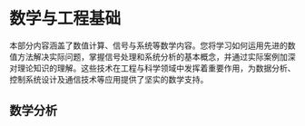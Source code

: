 # 数学与工程基础

本部分内容涵盖了数值计算、信号与系统等数学内容。您将学习如何运用先进的数值方法解决实际问题，掌握信号处理和系统分析的基本概念，并通过实际案例加深对理论知识的理解。这些技术在工程与科学领域中发挥着重要作用，为数据分析、控制系统设计及通信技术等应用提供了坚实的数学支持。

## 数学分析